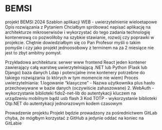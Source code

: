 # BEMSI
projekt BEMSI 2024 Szablon aplikacji WEB - uwierzytelnienie wieloetapowe
Opis rozwiązania z Pytaniem
Chciałbym spróbować napisać aplikację na architekturze mikroserwisów i wykorzystać do tego zadania technologię kontenerową co pozwoliłoby na szybkie stawianie, rozwój czy poprawki w projekcie. Chętnie dowiedziałbym się co Pan Profesor myśli o takim pomyśle i czy jako projekt jednoosobowy z terminem na za 2 miesiące nie jest to zbyt ambitny pomysł. 

Przykładowa architektura:
serwer www
frontend
React
jeden kontener zawierający całą warstwę uwierzytelniającą 
.NET lub Python (Flask lub Django)
baza danych Ldap
i potencjalne inne kontenery potrzebne do takiego rozwiązania (o których w tym momencie nie wiem)
Proces uwierzytelniania: 
1.logowanie “klasyczne” - Nazwa użytkownika plus hasło przechowywane w bazie danych (oczywiście zahaszowane)
2. WebAuth - wykorzystanie biblioteki fido2-net-lib do autentykacji kluczem na urządzeniu mobilnym bądź usb flash
3  Kod TOTP - wykorzystanie biblioteki Otp.NET do autentykacji jednorazowym kodem czasowym

Prowadzenie projektu
Projekt będzie prowadzony za pośrednictwem GitLab chyba, że mógłbym korzystać z GitHub a jedynie oddać na koniec na GitLabie
